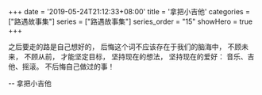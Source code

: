 +++
date = '2019-05-24T21:12:33+08:00'
title = '拿把小吉他'
categories = ["路遇故事集"]
series = ["路遇故事集"]
series_order = "15"
showHero = true
+++

之后要走的路是自己想好的，
后悔这个词不应该存在于我们的脑海中，
不顾未来，
不顾从前，
才能坚定目标，
坚持现在的想法，
坚持现在的爱好：
音乐、吉他、摇滚。
不后悔自己做过的事！

-- 拿把小吉他
